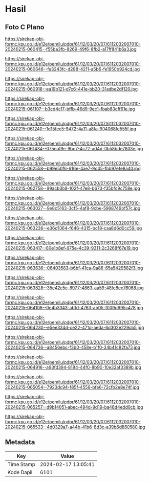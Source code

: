 # Hasil

## Foto C Plano

https://sirekap-obj-formc.kpu.go.id/e12e/pemilu/pdpr/61/12/03/20/07/6112032007010-20240215-060415--f55ba3fb-8269-49f6-8fb2-a17ff841b6a3.jpg

https://sirekap-obj-formc.kpu.go.id/e12e/pemilu/pdpr/61/12/03/20/07/6112032007010-20240215-060646--fe3243fc-d288-4211-a5b6-fe1650b924cd.jpg

https://sirekap-obj-formc.kpu.go.id/e12e/pemilu/pdpr/61/12/03/20/07/6112032007010-20240215-060918--ea19b121-d7c6-441e-bb20-31adbe2df120.jpg

https://sirekap-obj-formc.kpu.go.id/e12e/pemilu/pdpr/61/12/03/20/07/6112032007010-20240215-061107--b3cd4c17-bffb-46d9-9ec1-fbab83cff61e.jpg

https://sirekap-obj-formc.kpu.go.id/e12e/pemilu/pdpr/61/12/03/20/07/6112032007010-20240215-061240--1d15fec5-9472-4a11-a8fa-904068fc555f.jpg

https://sirekap-obj-formc.kpu.go.id/e12e/pemilu/pdpr/61/12/03/20/07/6112032007010-20240215-061434--075eaf9e-9bc7-4c72-ad4d-0b58bde7803e.jpg

https://sirekap-obj-formc.kpu.go.id/e12e/pemilu/pdpr/61/12/03/20/07/6112032007010-20240215-062558--b99e50f6-616e-4ae7-9c45-fbb97efe8a40.jpg

https://sirekap-obj-formc.kpu.go.id/e12e/pemilu/pdpr/61/12/03/20/07/6112032007010-20240215-062758--99acb3b9-102f-47e8-b673-f35bfc9c758e.jpg

https://sirekap-obj-formc.kpu.go.id/e12e/pemilu/pdpr/61/12/03/20/07/6112032007010-20240215-063027--9e8c5163-3cf5-4af8-9cbe-5968749bf57c.jpg

https://sirekap-obj-formc.kpu.go.id/e12e/pemilu/pdpr/61/12/03/20/07/6112032007010-20240215-063236--e36d1064-f646-4315-bc18-caa8d6d0cc59.jpg

https://sirekap-obj-formc.kpu.go.id/e12e/pemilu/pdpr/61/12/03/20/07/6112032007010-20240215-063417--80e1b8ef-675e-4c39-9311-2c3268f67e19.jpg

https://sirekap-obj-formc.kpu.go.id/e12e/pemilu/pdpr/61/12/03/20/07/6112032007010-20240215-063636--06403583-b6bf-41ca-9a86-65a5429582f3.jpg

https://sirekap-obj-formc.kpu.go.id/e12e/pemilu/pdpr/61/12/03/20/07/6112032007010-20240215-063828--35e42c5e-6977-4863-aa59-48fc8ee76068.jpg

https://sirekap-obj-formc.kpu.go.id/e12e/pemilu/pdpr/61/12/03/20/07/6112032007010-20240215-064108--0e4b3343-ab1d-4763-ab05-f009d695c478.jpg

https://sirekap-obj-formc.kpu.go.id/e12e/pemilu/pdpr/61/12/03/20/07/6112032007010-20240215-064230--e5ee334d-ce22-471d-aeda-6d302e229cb5.jpg

https://sirekap-obj-formc.kpu.go.id/e12e/pemilu/pdpr/61/12/03/20/07/6112032007010-20240215-064736--a8456ebc-f3b0-458e-b1f0-34b41c82fa73.jpg

https://sirekap-obj-formc.kpu.go.id/e12e/pemilu/pdpr/61/12/03/20/07/6112032007010-20240215-064916--a93fd394-8184-44f0-8b90-10e32af3389b.jpg

https://sirekap-obj-formc.kpu.go.id/e12e/pemilu/pdpr/61/12/03/20/07/6112032007010-20240215-065054--7923dc94-f85f-4556-bfe6-72cfb2e8e74f.jpg

https://sirekap-obj-formc.kpu.go.id/e12e/pemilu/pdpr/61/12/03/20/07/6112032007010-20240215-065257--d9b14051-abec-494d-9d19-ba48d4edd0cb.jpg

https://sirekap-obj-formc.kpu.go.id/e12e/pemilu/pdpr/61/12/03/20/07/6112032007010-20240215-065533--4d0329a7-a44b-41b6-8d3c-a39b6d860580.jpg


## Metadata

| Key        | Value               |
| ---------- | ------------------- |
| Time Stamp | 2024-02-17 13:05:41 |
| Kode Dapil | 6101                |




